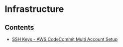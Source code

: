 # Infrastructure

## Contents

- [SSH Keys - AWS CodeCommit Multi Account Setup](https://github.com/solarsdev/TIL/blob/master/Infrastructure/ssh_keys_aws_codecommit_multi_accounts.md)
